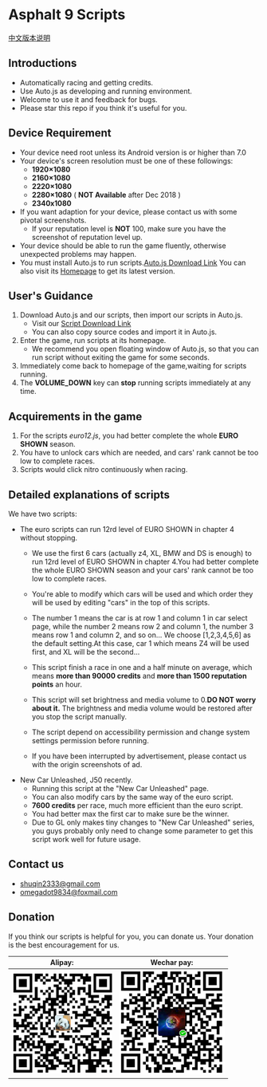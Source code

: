 # Asphalt 9 Scripts

[中文版本说明](README_CH.md)

## Introductions
* Automatically racing and getting credits.
* Use Auto.js as developing and running environment.
* Welcome to use it and feedback for bugs.
* Please star this repo if you think it's useful for you.

## Device Requirement
* Your device need root unless its Android version is or higher than 7.0
* Your device's screen resolution must be one of these followings:
  * **1920×1080**
  * **2160×1080**
  * **2220×1080**
  * **2280×1080** ( **NOT Available** after Dec 2018 )
  * **2340x1080**
* If you want adaption for your device, please contact us with some pivotal screenshots.
  * If your reputation level is **NOT** 100, make sure you have the screenshot of reputation level up.
* Your device should be able to run the game fluently, otherwise unexpected problems may happen.
* You must install Auto.js to run scripts.<a href="https://www.coolapk.com/apk/org.autojs.autojs">Auto.js Download Link</a> You  can also visit its <a href="https://github.com/hyb1996/Auto.js/releases">Homepage</a> to get its latest version.

## User's Guidance
1. Download Auto.js and our scripts, then import our scripts in Auto.js.
    * Visit our <a href="https://github.com/zlsq/A9/releases">Script Download Link</a>
    * You can also copy source codes and import it in Auto.js.
2. Enter the game, run scripts at its homepage.
    * We recommend you open floating window of Auto.js, so that you can run script without exiting the game for some seconds.
3. Immediately come back to homepage of the game,waiting for scripts running.
4. The **VOLUME_DOWN** key can **stop** running scripts immediately at any time.

## Acquirements in the game
1. For the scripts *euro12.js*, you had better complete the whole **EURO SHOWN** season.
2. You have to unlock cars which are needed, and cars' rank cannot be too low to complete races.
3. Scripts would click nitro continuously when racing.

## Detailed explanations of scripts
We have two scripts:
* The euro scripts can run 12rd level of EURO SHOWN in chapter 4 without stopping.
    * We use the first 6 cars (actually z4, XL, BMW and DS is enough) to run 12rd level of EURO SHOWN in chapter 4.You had better complete the whole EURO SHOWN season and your cars' rank cannot be too low to complete races.
    * You're able to modify which cars will be used and which order they will be used by editing "cars" in  the top of this scripts.
    * The number 1 means the car is at row 1 and column 1 in car select page, while the number 2 means row 2 and column 1, the number 3 means row 1 and column 2, and so on... We choose [1,2,3,4,5,6] as the default setting.At this case, car 1 which means Z4 will be used first, and XL will be the second...
    * This script finish a race in one and a half minute on average, which means **more than 90000 credits** and **more than 1500 reputation points** an hour.

    * This script will set brightness and media volume to 0.**DO NOT worry about it.** The brightness and media volume would be restored after you stop the script manually.
    * The script depend on accessibility permission and change system settings permission before running.
    * If you have been interrupted by advertisement, please contact us with the origin screenshots of ad.
* New Car Unleashed, J50 recently.
    * Running this script at the "New Car Unleashed" page.
    * You  can also modify cars by the same way of the euro script.
    * **7600 credits** per race, much more efficient than the euro script.
    * You had better max the first car to make sure be the winner.
    * Due to GL only makes tiny changes to "New Car Unleashed" series, you guys probably only need to  change some parameter to get this script work well for future usage.
## Contact us
* shuqin2333@gmail.com
* omegadot9834@foxmail.com

## Donation
If you think our scripts is helpful for you, you can donate us.
Your donation is the best encouragement for us.<br/>

| Alipay: | Wechar pay: |
| ---------- | -------- |
| ![alipay](alipay.png) | ![wechat](wechat.png) |
